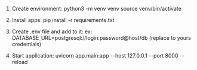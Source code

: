 1. Create environment: python3 -m venv venv source venv/bin/activate 

2. Install apps: pip install -r requirements.txt 

3. Create .env file and add to it: ex: DATABASE_URL=postgresql://login:password@host/db (replace to yours credentials)

3. Start application: uvicorn app.main:app --host 127.0.0.1 --port 8000 --reload
